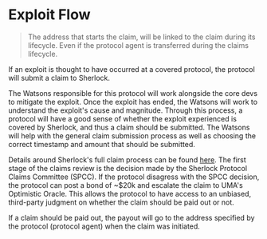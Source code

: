 # Exploit Flow

> The address that starts the claim, will be linked to the claim during its lifecycle. Even if the protocol agent is transferred during the claims lifecycle.

If an exploit is thought to have occurred at a covered protocol, the protocol will submit a claim to Sherlock.&#x20;

The Watsons responsible for this protocol will work alongside the core devs to mitigate the exploit. Once the exploit has ended, the Watsons will work to understand the exploit's cause and magnitude. Through this process, a protocol will have a good sense of whether the exploit experienced is covered by Sherlock, and thus a claim should be submitted. The Watsons will help with the general claim submission process as well as choosing the correct timestamp and amount that should be submitted.&#x20;

Details around Sherlock's full claim process can be found [here](https://docs.sherlock.xyz/claims/claims-process). The first stage of the claims review is the decision made by the Sherlock Protocol Claims Committee (SPCC). If the protocol disagress with the SPCC decision, the protocol can post a bond of ~$20k and escalate the claim to UMA's Optimistic Oracle. This allows the protocol to have access to an unbiased, third-party judgment on whether the claim should be paid out or not.&#x20;

If a claim should be paid out, the payout will go to the address specified by the protocol (protocol agent) when the claim was initiated.&#x20;
